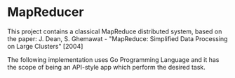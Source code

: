 # MapReducer

This project contains a classical MapReduce distributed system, based on the paper:
J. Dean, S. Ghemawat - "MapReduce: Simplified Data Processing on Large Clusters" [2004]

The following implementation uses Go Programming Language and it has the scope of being an API-style app which perform the desired task. 